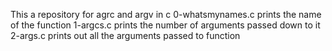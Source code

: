 This a repository for agrc and argv in c
0-whatsmynames.c prints the name of the function
1-argcs.c prints the number of arguments passed down to it
2-args.c prints out all the arguments passed to function
